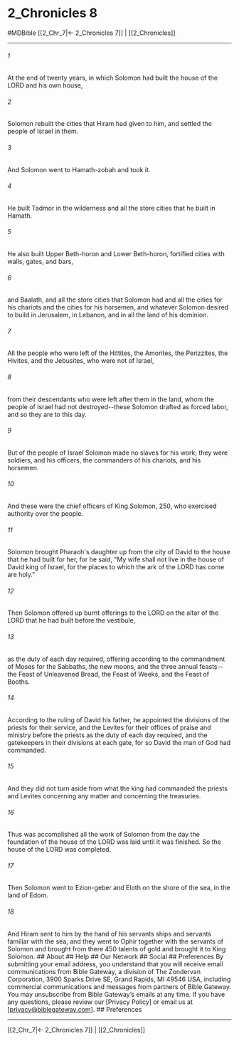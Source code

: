 # 2_Chronicles 8
#MDBible
[[2_Chr_7|← 2_Chronicles 7]] | [[2_Chronicles]]

***






###### 1 


At the end of twenty years, in which Solomon had built the house of the LORD and his own house, 





###### 2 


Solomon rebuilt the cities that Hiram had given to him, and settled the people of Israel in them. 





###### 3 


And Solomon went to Hamath-zobah and took it. 





###### 4 


He built Tadmor in the wilderness and all the store cities that he built in Hamath. 





###### 5 


He also built Upper Beth-horon and Lower Beth-horon, fortified cities with walls, gates, and bars, 





###### 6 


and Baalath, and all the store cities that Solomon had and all the cities for his chariots and the cities for his horsemen, and whatever Solomon desired to build in Jerusalem, in Lebanon, and in all the land of his dominion. 





###### 7 


All the people who were left of the Hittites, the Amorites, the Perizzites, the Hivites, and the Jebusites, who were not of Israel, 





###### 8 


from their descendants who were left after them in the land, whom the people of Israel had not destroyed--these Solomon drafted as forced labor, and so they are to this day. 





###### 9 


But of the people of Israel Solomon made no slaves for his work; they were soldiers, and his officers, the commanders of his chariots, and his horsemen. 





###### 10 


And these were the chief officers of King Solomon, 250, who exercised authority over the people. 





###### 11 


Solomon brought Pharaoh's daughter up from the city of David to the house that he had built for her, for he said, "My wife shall not live in the house of David king of Israel, for the places to which the ark of the LORD has come are holy." 





###### 12 


Then Solomon offered up burnt offerings to the LORD on the altar of the LORD that he had built before the vestibule, 





###### 13 


as the duty of each day required, offering according to the commandment of Moses for the Sabbaths, the new moons, and the three annual feasts--the Feast of Unleavened Bread, the Feast of Weeks, and the Feast of Booths. 





###### 14 


According to the ruling of David his father, he appointed the divisions of the priests for their service, and the Levites for their offices of praise and ministry before the priests as the duty of each day required, and the gatekeepers in their divisions at each gate, for so David the man of God had commanded. 





###### 15 


And they did not turn aside from what the king had commanded the priests and Levites concerning any matter and concerning the treasuries. 





###### 16 


Thus was accomplished all the work of Solomon from the day the foundation of the house of the LORD was laid until it was finished. So the house of the LORD was completed. 





###### 17 


Then Solomon went to Ezion-geber and Eloth on the shore of the sea, in the land of Edom. 





###### 18 


And Hiram sent to him by the hand of his servants ships and servants familiar with the sea, and they went to Ophir together with the servants of Solomon and brought from there 450 talents of gold and brought it to King Solomon. ## About ## Help ## Our Network ## Social ## Preferences By submitting your email address, you understand that you will receive email communications from Bible Gateway, a division of The Zondervan Corporation, 3900 Sparks Drive SE, Grand Rapids, MI 49546 USA, including commercial communications and messages from partners of Bible Gateway. You may unsubscribe from Bible Gateway&rsquo;s emails at any time. If you have any questions, please review our [Privacy Policy] or email us at [privacy@biblegateway.com]. ## Preferences

***

[[2_Chr_7|← 2_Chronicles 7]] | [[2_Chronicles]]
